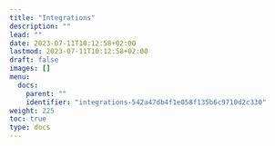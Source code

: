 ```yaml
---
title: "Integrations"
description: ""
lead: ""
date: 2023-07-11T10:12:58+02:00
lastmod: 2023-07-11T10:12:58+02:00
draft: false
images: []
menu:
  docs:
    parent: ""
    identifier: "integrations-542a47db4f1e058f135b6c9710d2c330"
weight: 225
toc: true
type: docs
---
```

